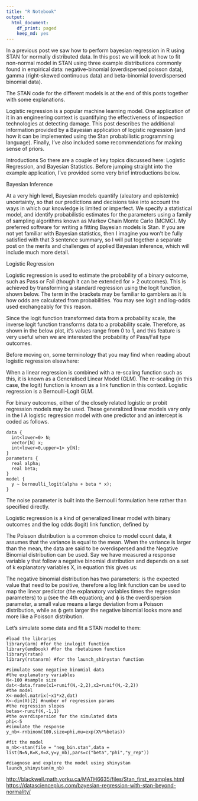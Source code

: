```yaml
---
title: "R Notebook"
output:
  html_document:
    df_print: paged
    keep_md: yes
---
```


In a previous post we saw how to perform bayesian regression in R using STAN for normally distributed data. In this post we will look at how to fit non-normal model in STAN using three example distributions commonly found in empirical data: negative-binomial (overdispersed poisson data), gamma (right-skewed continuous data) and beta-binomial (overdispersed binomial data).

The STAN code for the different models is at the end of this posts together with some explanations.

Logistic regression is a popular machine learning model. One application of it in an engineering context is quantifying the effectiveness of inspection technologies at detecting damage. This post describes the additional information provided by a Bayesian application of logistic regression (and how it can be implemented using the Stan probabilistic programming language). Finally, I’ve also included some recommendations for making sense of priors.

Introductions
So there are a couple of key topics discussed here: Logistic Regression, and Bayesian Statistics. Before jumping straight into the example application, I’ve provided some very brief introductions below.

Bayesian Inference

At a very high level, Bayesian models quantify (aleatory and epistemic) uncertainty, so that our predictions and decisions take into account the ways in which our knowledge is limited or imperfect. We specify a statistical model, and identify probabilistic estimates for the parameters using a family of sampling algorithms known as Markov Chain Monte Carlo (MCMC). My preferred software for writing a fitting Bayesian models is Stan. If you are not yet familiar with Bayesian statistics, then I imagine you won’t be fully satisfied with that 3 sentence summary, so I will put together a separate post on the merits and challenges of applied Bayesian inference, which will include much more detail.

Logistic Regression

Logistic regression is used to estimate the probability of a binary outcome, such as Pass or Fail (though it can be extended for > 2 outcomes). This is achieved by transforming a standard regression using the logit function, shown below. The term in the brackets may be familiar to gamblers as it is how odds are calculated from probabilities. You may see logit and log-odds used exchangeably for this reason.


Since the logit function transformed data from a probability scale, the inverse logit function transforms data to a probability scale. Therefore, as shown in the below plot, it’s values range from 0 to 1, and this feature is very useful when we are interested the probability of Pass/Fail type outcomes.

Before moving on, some terminology that you may find when reading about logistic regression elsewhere:

When a linear regression is combined with a re-scaling function such as this, it is known as a Generalised Linear Model (GLM).
The re-scaling (in this case, the logit) function is known as a link function in this context.
Logistic regression is a Bernoulli-Logit GLM.




For binary outcomes, either of the closely related logistic or probit regression models may be used. These generalized linear models vary only in the l
A logistic regression model with one predictor and an intercept is coded as follows.

```
data {
  int<lower=0> N;
  vector[N] x;
  int<lower=0,upper=1> y[N];
}
parameters {
  real alpha;
  real beta;
}
model {
  y ~ bernoulli_logit(alpha + beta * x);
}
```


The noise parameter is built into the Bernoulli formulation here rather than specified directly.

Logistic regression is a kind of generalized linear model with binary outcomes and the log odds (logit) link function, defined by






The Poisson distribution is a common choice to model count data, it assumes that the variance is equal to the mean. When the variance is larger than the mean, the data are said to be overdispersed and the Negative Binomial distribution can be used. Say we have measured a response variable y that follow a negative binomial distribution and depends on a set of k explanatory variables X, in equation this gives us:

The negative binomial distribution has two parameters: 
is the expected value that need to be positive, therefore a log link function can be used to map the linear predictor (the explanatory variables times the regression parameters) to μ (see the 4th equation); and ϕ is the overdispersion parameter, a small value means a large deviation from a Poisson distribution, while as ϕ gets larger the negative binomial looks more and more like a Poisson distribution.

Let’s simulate some data and fit a STAN model to them:

```
#load the libraries
library(arm) #for the invlogit function
library(emdbook) #for the rbetabinom function
library(rstan)
library(rstanarm) #for the launch_shinystan function

#simulate some negative binomial data
#the explanatory variables
N<-100 #sample size
dat<-data.frame(x1=runif(N,-2,2),x2=runif(N,-2,2))
#the model
X<-model.matrix(~x1*x2,dat)
K<-dim(X)[2] #number of regression params
#the regression slopes
betas<-runif(K,-1,1)
#the overdispersion for the simulated data
phi<-5
#simulate the response
y_nb<-rnbinom(100,size=phi,mu=exp(X%*%betas))

#fit the model
m_nb<-stan(file = "neg_bin.stan",data = list(N=N,K=K,X=X,y=y_nb),pars=c("beta","phi","y_rep"))

#diagnose and explore the model using shinystan
launch_shinystan(m_nb)
```

http://blackwell.math.yorku.ca/MATH6635/files/Stan_first_examples.html
https://datascienceplus.com/bayesian-regression-with-stan-beyond-normality/
